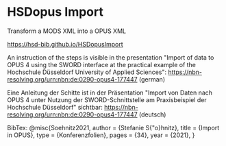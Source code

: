 # HSDopus Import

Transform a MODS XML into a OPUS XML

https://hsd-bib.github.io/HSDopusImport


An instruction of the steps is visible in the presentation "Import of data to OPUS 4 using the SWORD interface at the practical example of the Hochschule Düsseldorf University of Applied Sciences": https://nbn-resolving.org/urn:nbn:de:0290-opus4-177447 (german) 

Eine Anleitung der Schitte ist in der Präsentation "Import von Daten nach OPUS 4 unter Nutzung der SWORD-Schnittstelle am Praxisbeispiel der Hochschule Düsseldorf" sichtbar: https://nbn-resolving.org/urn:nbn:de:0290-opus4-177447 (deutsch)



BibTex:
 @misc{Soehnitz2021,
  author    = {Stefanie S{\"o}hnitz},
  title     = {Import in OPUS},
  type      = {Konferenzfolien},
  pages     = {34},
  year        = {2021},
}
